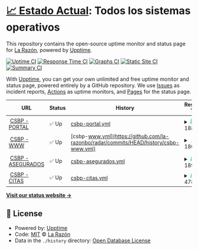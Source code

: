 # [📈 Estado Actual](https://radar.la-razon.com): <!--live status--> **Todos los sistemas operativos**

This repository contains the open-source uptime monitor and status page for [La Razón](www.la-razon.com), powered by [Upptime](https://github.com/upptime/upptime).

[![Uptime CI](https://github.com/la-razonbo/radar/workflows/Uptime%20CI/badge.svg)](https://github.com/la-razonbo/radar/actions?query=workflow%3A%22Uptime+CI%22)
[![Response Time CI](https://github.com/la-razonbo/radar/workflows/Response%20Time%20CI/badge.svg)](https://github.com/la-razonbo/radar/actions?query=workflow%3A%22Response+Time+CI%22)
[![Graphs CI](https://github.com/la-razonbo/radar/workflows/Graphs%20CI/badge.svg)](https://github.com/la-razonbo/radar/actions?query=workflow%3A%22Graphs+CI%22)
[![Static Site CI](https://github.com/la-razonbo/radar/workflows/Static%20Site%20CI/badge.svg)](https://github.com/la-razonbo/radar/actions?query=workflow%3A%22Static+Site+CI%22)
[![Summary CI](https://github.com/la-razonbo/radar/workflows/Summary%20CI/badge.svg)](https://github.com/la-razonbo/radar/actions?query=workflow%3A%22Summary+CI%22)

With [Upptime](https://upptime.js.org), you can get your own unlimited and free uptime monitor and status page, powered entirely by a GitHub repository. We use [Issues](https://github.com/la-razonbo/radar/issues) as incident reports, [Actions](https://github.com/la-razonbo/radar/actions) as uptime monitors, and [Pages](https://radar.la-razon.com) for the status page.

<!--start: status pages-->
<!-- This summary is generated by Upptime (https://github.com/upptime/upptime) -->
<!-- Do not edit this manually, your changes will be overwritten -->
<!-- prettier-ignore -->
| URL | Status | History | Response Time | Uptime |
| --- | ------ | ------- | ------------- | ------ |
| <img alt="" src="https://icons.duckduckgo.com/ip3/portal.csbp.com.bo.ico" height="13"> [CSBP - PORTAL](https://portal.csbp.com.bo) | ✅ Up | [csbp-portal.yml](https://github.com/la-razonbo/radar/commits/HEAD/history/csbp-portal.yml) | <details><summary><img alt="Response time graph" src="./graphs/csbp-portal/response-time-week.png" height="20"> 1884ms</summary><br><a href="https://radar.la-razon.com/history/csbp-portal"><img alt="Response time 1915" src="https://img.shields.io/endpoint?url=https%3A%2F%2Fraw.githubusercontent.com%2Fla-razonbo%2Fradar%2FHEAD%2Fapi%2Fcsbp-portal%2Fresponse-time.json"></a><br><a href="https://radar.la-razon.com/history/csbp-portal"><img alt="24-hour response time 2376" src="https://img.shields.io/endpoint?url=https%3A%2F%2Fraw.githubusercontent.com%2Fla-razonbo%2Fradar%2FHEAD%2Fapi%2Fcsbp-portal%2Fresponse-time-day.json"></a><br><a href="https://radar.la-razon.com/history/csbp-portal"><img alt="7-day response time 1884" src="https://img.shields.io/endpoint?url=https%3A%2F%2Fraw.githubusercontent.com%2Fla-razonbo%2Fradar%2FHEAD%2Fapi%2Fcsbp-portal%2Fresponse-time-week.json"></a><br><a href="https://radar.la-razon.com/history/csbp-portal"><img alt="30-day response time 1915" src="https://img.shields.io/endpoint?url=https%3A%2F%2Fraw.githubusercontent.com%2Fla-razonbo%2Fradar%2FHEAD%2Fapi%2Fcsbp-portal%2Fresponse-time-month.json"></a><br><a href="https://radar.la-razon.com/history/csbp-portal"><img alt="1-year response time 1915" src="https://img.shields.io/endpoint?url=https%3A%2F%2Fraw.githubusercontent.com%2Fla-razonbo%2Fradar%2FHEAD%2Fapi%2Fcsbp-portal%2Fresponse-time-year.json"></a></details> | <details><summary><a href="https://radar.la-razon.com/history/csbp-portal">100.00%</a></summary><a href="https://radar.la-razon.com/history/csbp-portal"><img alt="All-time uptime 100.00%" src="https://img.shields.io/endpoint?url=https%3A%2F%2Fraw.githubusercontent.com%2Fla-razonbo%2Fradar%2FHEAD%2Fapi%2Fcsbp-portal%2Fuptime.json"></a><br><a href="https://radar.la-razon.com/history/csbp-portal"><img alt="24-hour uptime 100.00%" src="https://img.shields.io/endpoint?url=https%3A%2F%2Fraw.githubusercontent.com%2Fla-razonbo%2Fradar%2FHEAD%2Fapi%2Fcsbp-portal%2Fuptime-day.json"></a><br><a href="https://radar.la-razon.com/history/csbp-portal"><img alt="7-day uptime 100.00%" src="https://img.shields.io/endpoint?url=https%3A%2F%2Fraw.githubusercontent.com%2Fla-razonbo%2Fradar%2FHEAD%2Fapi%2Fcsbp-portal%2Fuptime-week.json"></a><br><a href="https://radar.la-razon.com/history/csbp-portal"><img alt="30-day uptime 100.00%" src="https://img.shields.io/endpoint?url=https%3A%2F%2Fraw.githubusercontent.com%2Fla-razonbo%2Fradar%2FHEAD%2Fapi%2Fcsbp-portal%2Fuptime-month.json"></a><br><a href="https://radar.la-razon.com/history/csbp-portal"><img alt="1-year uptime 100.00%" src="https://img.shields.io/endpoint?url=https%3A%2F%2Fraw.githubusercontent.com%2Fla-razonbo%2Fradar%2FHEAD%2Fapi%2Fcsbp-portal%2Fuptime-year.json"></a></details>
| <img alt="" src="https://asegurados.csbp.com.bo/assets/img/favicon/favicon.png" height="13"> [CSBP - WWW](https://www.csbp.com.bo) | ✅ Up | [csbp-www.yml](https://github.com/la-razonbo/radar/commits/HEAD/history/csbp-www.yml) | <details><summary><img alt="Response time graph" src="./graphs/csbp-www/response-time-week.png" height="20"> 1808ms</summary><br><a href="https://radar.la-razon.com/history/csbp-www"><img alt="Response time 1028" src="https://img.shields.io/endpoint?url=https%3A%2F%2Fraw.githubusercontent.com%2Fla-razonbo%2Fradar%2FHEAD%2Fapi%2Fcsbp-www%2Fresponse-time.json"></a><br><a href="https://radar.la-razon.com/history/csbp-www"><img alt="24-hour response time 4172" src="https://img.shields.io/endpoint?url=https%3A%2F%2Fraw.githubusercontent.com%2Fla-razonbo%2Fradar%2FHEAD%2Fapi%2Fcsbp-www%2Fresponse-time-day.json"></a><br><a href="https://radar.la-razon.com/history/csbp-www"><img alt="7-day response time 1808" src="https://img.shields.io/endpoint?url=https%3A%2F%2Fraw.githubusercontent.com%2Fla-razonbo%2Fradar%2FHEAD%2Fapi%2Fcsbp-www%2Fresponse-time-week.json"></a><br><a href="https://radar.la-razon.com/history/csbp-www"><img alt="30-day response time 1028" src="https://img.shields.io/endpoint?url=https%3A%2F%2Fraw.githubusercontent.com%2Fla-razonbo%2Fradar%2FHEAD%2Fapi%2Fcsbp-www%2Fresponse-time-month.json"></a><br><a href="https://radar.la-razon.com/history/csbp-www"><img alt="1-year response time 1028" src="https://img.shields.io/endpoint?url=https%3A%2F%2Fraw.githubusercontent.com%2Fla-razonbo%2Fradar%2FHEAD%2Fapi%2Fcsbp-www%2Fresponse-time-year.json"></a></details> | <details><summary><a href="https://radar.la-razon.com/history/csbp-www">99.50%</a></summary><a href="https://radar.la-razon.com/history/csbp-www"><img alt="All-time uptime 99.82%" src="https://img.shields.io/endpoint?url=https%3A%2F%2Fraw.githubusercontent.com%2Fla-razonbo%2Fradar%2FHEAD%2Fapi%2Fcsbp-www%2Fuptime.json"></a><br><a href="https://radar.la-razon.com/history/csbp-www"><img alt="24-hour uptime 96.53%" src="https://img.shields.io/endpoint?url=https%3A%2F%2Fraw.githubusercontent.com%2Fla-razonbo%2Fradar%2FHEAD%2Fapi%2Fcsbp-www%2Fuptime-day.json"></a><br><a href="https://radar.la-razon.com/history/csbp-www"><img alt="7-day uptime 99.50%" src="https://img.shields.io/endpoint?url=https%3A%2F%2Fraw.githubusercontent.com%2Fla-razonbo%2Fradar%2FHEAD%2Fapi%2Fcsbp-www%2Fuptime-week.json"></a><br><a href="https://radar.la-razon.com/history/csbp-www"><img alt="30-day uptime 99.82%" src="https://img.shields.io/endpoint?url=https%3A%2F%2Fraw.githubusercontent.com%2Fla-razonbo%2Fradar%2FHEAD%2Fapi%2Fcsbp-www%2Fuptime-month.json"></a><br><a href="https://radar.la-razon.com/history/csbp-www"><img alt="1-year uptime 99.82%" src="https://img.shields.io/endpoint?url=https%3A%2F%2Fraw.githubusercontent.com%2Fla-razonbo%2Fradar%2FHEAD%2Fapi%2Fcsbp-www%2Fuptime-year.json"></a></details>
| <img alt="" src="https://icons.duckduckgo.com/ip3/asegurados.csbp.com.bo.ico" height="13"> [CSBP - ASEGURADOS](https://asegurados.csbp.com.bo) | ✅ Up | [csbp-asegurados.yml](https://github.com/la-razonbo/radar/commits/HEAD/history/csbp-asegurados.yml) | <details><summary><img alt="Response time graph" src="./graphs/csbp-asegurados/response-time-week.png" height="20"> 1898ms</summary><br><a href="https://radar.la-razon.com/history/csbp-asegurados"><img alt="Response time 962" src="https://img.shields.io/endpoint?url=https%3A%2F%2Fraw.githubusercontent.com%2Fla-razonbo%2Fradar%2FHEAD%2Fapi%2Fcsbp-asegurados%2Fresponse-time.json"></a><br><a href="https://radar.la-razon.com/history/csbp-asegurados"><img alt="24-hour response time 4922" src="https://img.shields.io/endpoint?url=https%3A%2F%2Fraw.githubusercontent.com%2Fla-razonbo%2Fradar%2FHEAD%2Fapi%2Fcsbp-asegurados%2Fresponse-time-day.json"></a><br><a href="https://radar.la-razon.com/history/csbp-asegurados"><img alt="7-day response time 1898" src="https://img.shields.io/endpoint?url=https%3A%2F%2Fraw.githubusercontent.com%2Fla-razonbo%2Fradar%2FHEAD%2Fapi%2Fcsbp-asegurados%2Fresponse-time-week.json"></a><br><a href="https://radar.la-razon.com/history/csbp-asegurados"><img alt="30-day response time 962" src="https://img.shields.io/endpoint?url=https%3A%2F%2Fraw.githubusercontent.com%2Fla-razonbo%2Fradar%2FHEAD%2Fapi%2Fcsbp-asegurados%2Fresponse-time-month.json"></a><br><a href="https://radar.la-razon.com/history/csbp-asegurados"><img alt="1-year response time 962" src="https://img.shields.io/endpoint?url=https%3A%2F%2Fraw.githubusercontent.com%2Fla-razonbo%2Fradar%2FHEAD%2Fapi%2Fcsbp-asegurados%2Fresponse-time-year.json"></a></details> | <details><summary><a href="https://radar.la-razon.com/history/csbp-asegurados">98.67%</a></summary><a href="https://radar.la-razon.com/history/csbp-asegurados"><img alt="All-time uptime 99.52%" src="https://img.shields.io/endpoint?url=https%3A%2F%2Fraw.githubusercontent.com%2Fla-razonbo%2Fradar%2FHEAD%2Fapi%2Fcsbp-asegurados%2Fuptime.json"></a><br><a href="https://radar.la-razon.com/history/csbp-asegurados"><img alt="24-hour uptime 90.66%" src="https://img.shields.io/endpoint?url=https%3A%2F%2Fraw.githubusercontent.com%2Fla-razonbo%2Fradar%2FHEAD%2Fapi%2Fcsbp-asegurados%2Fuptime-day.json"></a><br><a href="https://radar.la-razon.com/history/csbp-asegurados"><img alt="7-day uptime 98.67%" src="https://img.shields.io/endpoint?url=https%3A%2F%2Fraw.githubusercontent.com%2Fla-razonbo%2Fradar%2FHEAD%2Fapi%2Fcsbp-asegurados%2Fuptime-week.json"></a><br><a href="https://radar.la-razon.com/history/csbp-asegurados"><img alt="30-day uptime 99.52%" src="https://img.shields.io/endpoint?url=https%3A%2F%2Fraw.githubusercontent.com%2Fla-razonbo%2Fradar%2FHEAD%2Fapi%2Fcsbp-asegurados%2Fuptime-month.json"></a><br><a href="https://radar.la-razon.com/history/csbp-asegurados"><img alt="1-year uptime 99.52%" src="https://img.shields.io/endpoint?url=https%3A%2F%2Fraw.githubusercontent.com%2Fla-razonbo%2Fradar%2FHEAD%2Fapi%2Fcsbp-asegurados%2Fuptime-year.json"></a></details>
| <img alt="" src="https://icons.duckduckgo.com/ip3/citas.csbp.com.bo.ico" height="13"> [CSBP - CITAS](https://citas.csbp.com.bo) | ✅ Up | [csbp-citas.yml](https://github.com/la-razonbo/radar/commits/HEAD/history/csbp-citas.yml) | <details><summary><img alt="Response time graph" src="./graphs/csbp-citas/response-time-week.png" height="20"> 478ms</summary><br><a href="https://radar.la-razon.com/history/csbp-citas"><img alt="Response time 412" src="https://img.shields.io/endpoint?url=https%3A%2F%2Fraw.githubusercontent.com%2Fla-razonbo%2Fradar%2FHEAD%2Fapi%2Fcsbp-citas%2Fresponse-time.json"></a><br><a href="https://radar.la-razon.com/history/csbp-citas"><img alt="24-hour response time 733" src="https://img.shields.io/endpoint?url=https%3A%2F%2Fraw.githubusercontent.com%2Fla-razonbo%2Fradar%2FHEAD%2Fapi%2Fcsbp-citas%2Fresponse-time-day.json"></a><br><a href="https://radar.la-razon.com/history/csbp-citas"><img alt="7-day response time 478" src="https://img.shields.io/endpoint?url=https%3A%2F%2Fraw.githubusercontent.com%2Fla-razonbo%2Fradar%2FHEAD%2Fapi%2Fcsbp-citas%2Fresponse-time-week.json"></a><br><a href="https://radar.la-razon.com/history/csbp-citas"><img alt="30-day response time 412" src="https://img.shields.io/endpoint?url=https%3A%2F%2Fraw.githubusercontent.com%2Fla-razonbo%2Fradar%2FHEAD%2Fapi%2Fcsbp-citas%2Fresponse-time-month.json"></a><br><a href="https://radar.la-razon.com/history/csbp-citas"><img alt="1-year response time 412" src="https://img.shields.io/endpoint?url=https%3A%2F%2Fraw.githubusercontent.com%2Fla-razonbo%2Fradar%2FHEAD%2Fapi%2Fcsbp-citas%2Fresponse-time-year.json"></a></details> | <details><summary><a href="https://radar.la-razon.com/history/csbp-citas">97.95%</a></summary><a href="https://radar.la-razon.com/history/csbp-citas"><img alt="All-time uptime 99.26%" src="https://img.shields.io/endpoint?url=https%3A%2F%2Fraw.githubusercontent.com%2Fla-razonbo%2Fradar%2FHEAD%2Fapi%2Fcsbp-citas%2Fuptime.json"></a><br><a href="https://radar.la-razon.com/history/csbp-citas"><img alt="24-hour uptime 85.66%" src="https://img.shields.io/endpoint?url=https%3A%2F%2Fraw.githubusercontent.com%2Fla-razonbo%2Fradar%2FHEAD%2Fapi%2Fcsbp-citas%2Fuptime-day.json"></a><br><a href="https://radar.la-razon.com/history/csbp-citas"><img alt="7-day uptime 97.95%" src="https://img.shields.io/endpoint?url=https%3A%2F%2Fraw.githubusercontent.com%2Fla-razonbo%2Fradar%2FHEAD%2Fapi%2Fcsbp-citas%2Fuptime-week.json"></a><br><a href="https://radar.la-razon.com/history/csbp-citas"><img alt="30-day uptime 99.26%" src="https://img.shields.io/endpoint?url=https%3A%2F%2Fraw.githubusercontent.com%2Fla-razonbo%2Fradar%2FHEAD%2Fapi%2Fcsbp-citas%2Fuptime-month.json"></a><br><a href="https://radar.la-razon.com/history/csbp-citas"><img alt="1-year uptime 99.26%" src="https://img.shields.io/endpoint?url=https%3A%2F%2Fraw.githubusercontent.com%2Fla-razonbo%2Fradar%2FHEAD%2Fapi%2Fcsbp-citas%2Fuptime-year.json"></a></details>

<!--end: status pages-->

[**Visit our status website →**](https://radar.la-razon.com)

## 📄 License

- Powered by: [Upptime](https://github.com/upptime/upptime)
- Code: [MIT](./LICENSE) © [La Razón](www.la-razon.com)
- Data in the `./history` directory: [Open Database License](https://opendatacommons.org/licenses/odbl/1-0/)
